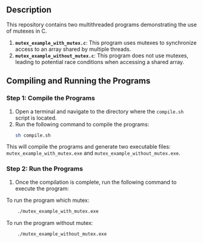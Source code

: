 ## Description

This repository contains two multithreaded programs demonstrating the use of mutexes in C.

1. **`mutex_example_with_mutex.c`**: This program uses mutexes to synchronize access to an array shared by multiple threads.
2. **`mutex_example_without_mutex.c`**: This program does not use mutexes, leading to potential race conditions when accessing a shared array.

## Compiling and Running the Programs
### Step 1: Compile the Programs
1. Open a terminal and navigate to the directory where the `compile.sh` script is located.
2. Run the following command to compile the programs:
   ```sh
   sh compile.sh
   ```

This will compile the programs and generate two executable files: `mutex_example_with_mutex.exe` and `mutex_example_without_mutex.exe`.

### Step 2: Run the Programs
1. Once the compilation is complete, run the following command to execute the program:

To run the program which mutex:
```sh
    ./mutex_example_with_mutex.exe
```

To run the program without mutex:
```sh 
    ./mutex_example_without_mutex.exe
```



